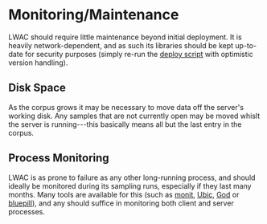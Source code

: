 Monitoring/Maintenance
======================
LWAC should require little maintenance beyond initial deployment.  It is heavily network-dependent, and as such its libraries should be kept up-to-date for security purposes (simply re-run the [deploy script](install.html) with optimistic version handling).


Disk Space
----------
As the corpus grows it may be necessary to move data off the server's working disk.  Any samples that are not currently open may be moved whislt the server is running---this basically means all but the last entry in the corpus.

Process Monitoring
------------------
LWAC is as prone to failure as any other long-running process, and should ideally be monitored during its sampling runs, especially if they last many months.  Many tools are available for this (such as [monit](http://mmonit.com/monit/), [Ubic](https://github.com/berekuk/Ubic), [God](http://godrb.com/) or [bluepill](https://github.com/arya/bluepill)), and any should suffice in monitoring both client and server processes.  

